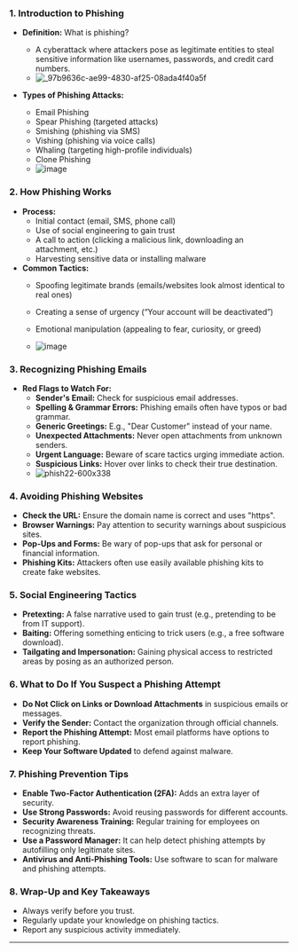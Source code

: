 ### 1. **Introduction to Phishing**
   - **Definition:** What is phishing?
     - A cyberattack where attackers pose as legitimate entities to steal sensitive information like usernames, passwords, and credit card numbers.
     - ![_97b9636c-ae99-4830-af25-08ada4f40a5f](https://github.com/user-attachments/assets/9a9dac17-5d00-4646-a3ba-5b770d5c24a4)

   - **Types of Phishing Attacks:**
     - Email Phishing
     - Spear Phishing (targeted attacks)
     - Smishing (phishing via SMS)
     - Vishing (phishing via voice calls)
     - Whaling (targeting high-profile individuals)
     - Clone Phishing
     - ![image](https://github.com/user-attachments/assets/69ce8390-264c-4787-90a8-4b23c5642576)


### 2. **How Phishing Works**
   - **Process:**
     - Initial contact (email, SMS, phone call)
     - Use of social engineering to gain trust
     - A call to action (clicking a malicious link, downloading an attachment, etc.)
     - Harvesting sensitive data or installing malware
   - **Common Tactics:**
     - Spoofing legitimate brands (emails/websites look almost identical to real ones)
     - Creating a sense of urgency (“Your account will be deactivated”)
     - Emotional manipulation (appealing to fear, curiosity, or greed)
    
     - ![image](https://github.com/user-attachments/assets/f0a5e6fe-4359-4c19-ae36-3c87e03d146f)


### 3. **Recognizing Phishing Emails**
   - **Red Flags to Watch For:**
     - **Sender's Email:** Check for suspicious email addresses.
     - **Spelling & Grammar Errors:** Phishing emails often have typos or bad grammar.
     - **Generic Greetings:** E.g., "Dear Customer" instead of your name.
     - **Unexpected Attachments:** Never open attachments from unknown senders.
     - **Urgent Language:** Beware of scare tactics urging immediate action.
     - **Suspicious Links:** Hover over links to check their true destination.
     - ![phish22-600x338](https://github.com/user-attachments/assets/0cc337e2-535a-479b-8ad9-df2eff8f0724)


### 4. **Avoiding Phishing Websites**
   - **Check the URL:** Ensure the domain name is correct and uses "https".
   - **Browser Warnings:** Pay attention to security warnings about suspicious sites.
   - **Pop-Ups and Forms:** Be wary of pop-ups that ask for personal or financial information.
   - **Phishing Kits:** Attackers often use easily available phishing kits to create fake websites.

### 5. **Social Engineering Tactics**
   - **Pretexting:** A false narrative used to gain trust (e.g., pretending to be from IT support).
   - **Baiting:** Offering something enticing to trick users (e.g., a free software download).
   - **Tailgating and Impersonation:** Gaining physical access to restricted areas by posing as an authorized person.

### 6. **What to Do If You Suspect a Phishing Attempt**
   - **Do Not Click on Links or Download Attachments** in suspicious emails or messages.
   - **Verify the Sender:** Contact the organization through official channels.
   - **Report the Phishing Attempt:** Most email platforms have options to report phishing.
   - **Keep Your Software Updated** to defend against malware.

### 7. **Phishing Prevention Tips**
   - **Enable Two-Factor Authentication (2FA):** Adds an extra layer of security.
   - **Use Strong Passwords:** Avoid reusing passwords for different accounts.
   - **Security Awareness Training:** Regular training for employees on recognizing threats.
   - **Use a Password Manager:** It can help detect phishing attempts by autofilling only legitimate sites.
   - **Antivirus and Anti-Phishing Tools:** Use software to scan for malware and phishing attempts.

### 8. **Wrap-Up and Key Takeaways**
   - Always verify before you trust.
   - Regularly update your knowledge on phishing tactics.
   - Report any suspicious activity immediately.

---
